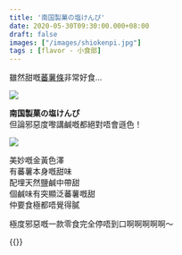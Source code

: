 ```yaml
---
title: '南国製菓の塩けんぴ'
date: 2020-05-30T09:30:00.000+08:00
draft: false
images: ["/images/shiokenpi.jpg"]
tags : [flavor - 小食部]
---
```

 
雖然甜嘅[蕃薯條](https://hidie.net/nagoya7e/)非常好食...  

![](/images/shiokenpi.jpg)

**南国製菓の塩けんぴ**  
但論邪惡度嚟講鹹嘅都絕對唔會遜色！  

![](/images/shiokenpi1.jpg)

美妙嘅金黃色澤  
有蕃薯本身嘅甜味  
配埋天然鹽鹹中帶甜  
個鹹味有突顯泛蕃薯嘅甜  
仲要食極都唔覺得膩  
  
  
極度邪惡嘅一款零食完全停唔到口啊啊啊啊啊～  

{{<shikoku>}}
